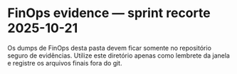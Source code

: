 # FinOps evidence — sprint recorte 2025-10-21

Os dumps de FinOps desta pasta devem ficar somente no repositório seguro de evidências.
Utilize este diretório apenas como lembrete da janela e registre os arquivos finais fora do git.
